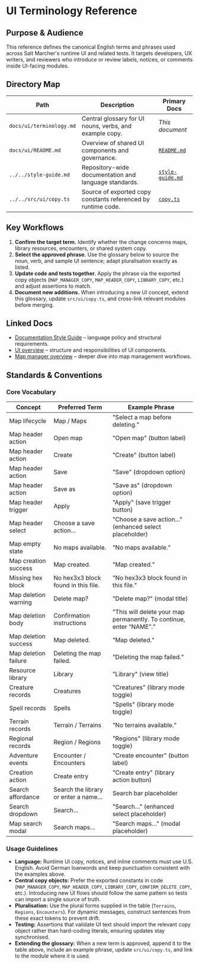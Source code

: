 # UI Terminology Reference

## Purpose & Audience
This reference defines the canonical English terms and phrases used across Salt Marcher's runtime UI and related tests. It targets developers, UX writers, and reviewers who introduce or review labels, notices, or comments inside UI-facing modules.

## Directory Map
| Path | Description | Primary Docs |
| --- | --- | --- |
| `docs/ui/terminology.md` | Central glossary for UI nouns, verbs, and example copy. | _This document_ |
| `docs/ui/README.md` | Overview of shared UI components and governance. | [`README.md`](README.md) |
| `../../style-guide.md` | Repository-wide documentation and language standards. | [`style-guide.md`](../../style-guide.md) |
| `../../src/ui/copy.ts` | Source of exported copy constants referenced by runtime code. | [`copy.ts`](../../src/ui/copy.ts) |

## Key Workflows
1. **Confirm the target term.** Identify whether the change concerns maps, library resources, encounters, or shared system copy.
2. **Select the approved phrase.** Use the glossary below to source the noun, verb, and sample UI sentence; adapt pluralisation exactly as listed.
3. **Update code and tests together.** Apply the phrase via the exported copy objects (`MAP_MANAGER_COPY`, `MAP_HEADER_COPY`, `LIBRARY_COPY`, etc.) and adjust assertions to match.
4. **Document new additions.** When introducing a new UI concept, extend this glossary, update `src/ui/copy.ts`, and cross-link relevant modules before merging.

## Linked Docs
- [Documentation Style Guide](../../style-guide.md) – language policy and structural requirements.
- [UI overview](README.md) – structure and responsibilities of UI components.
- [Map manager overview](map-manager-overview.md) – deeper dive into map management workflows.

## Standards & Conventions
### Core Vocabulary
| Concept | Preferred Term | Example Phrase |
| --- | --- | --- |
| Map lifecycle | Map / Maps | "Select a map before deleting." |
| Map header action | Open map | "Open map" (button label) |
| Map header action | Create | "Create" (button label) |
| Map header action | Save | "Save" (dropdown option) |
| Map header action | Save as | "Save as" (dropdown option) |
| Map header trigger | Apply | "Apply" (save trigger button) |
| Map header select | Choose a save action… | "Choose a save action…" (enhanced select placeholder) |
| Map empty state | No maps available. | "No maps available." |
| Map creation success | Map created. | "Map created." |
| Missing hex block | No hex3x3 block found in this file. | "No hex3x3 block found in this file." |
| Map deletion warning | Delete map? | "Delete map?" (modal title) |
| Map deletion body | Confirmation instructions | "This will delete your map permanently. To continue, enter “NAME”." |
| Map deletion success | Map deleted. | "Map deleted." |
| Map deletion failure | Deleting the map failed. | "Deleting the map failed." |
| Resource library | Library | "Library" (view title) |
| Creature records | Creatures | "Creatures" (library mode toggle) |
| Spell records | Spells | "Spells" (library mode toggle) |
| Terrain records | Terrain / Terrains | "No terrains available." |
| Regional records | Region / Regions | "Regions" (library mode toggle) |
| Adventure events | Encounter / Encounters | "Create encounter" (button label) |
| Creation action | Create entry | "Create entry" (library action button) |
| Search affordance | Search the library or enter a name… | Search bar placeholder |
| Search dropdown | Search… | "Search…" (enhanced select placeholder) |
| Map search modal | Search maps… | "Search maps…" (modal placeholder) |

### Usage Guidelines
- **Language:** Runtime UI copy, notices, and inline comments must use U.S. English. Avoid German loanwords and keep punctuation consistent with the examples above.
- **Central copy objects:** Prefer the exported constants in code (`MAP_MANAGER_COPY`, `MAP_HEADER_COPY`, `LIBRARY_COPY`, `CONFIRM_DELETE_COPY`, etc.). Introducing new UI flows should follow the same pattern so tests can import a single source of truth.
- **Pluralisation:** Use the plural forms supplied in the table (`Terrains`, `Regions`, `Encounters`). For dynamic messages, construct sentences from these exact tokens to prevent drift.
- **Testing:** Assertions that validate UI text should import the relevant copy object rather than hard-coding literals, ensuring updates stay synchronised.
- **Extending the glossary:** When a new term is approved, append it to the table above, include an example phrase, update `src/ui/copy.ts`, and link to the module where it is used.
